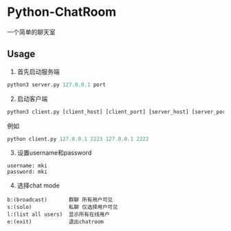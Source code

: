 # Python-ChatRoom
一个简单的聊天室

## Usage

1. 首先启动服务端 

```python
python3 server.py 127.0.0.1 port 
```

2. 启动客户端

```python
python3 client.py [client_host] [client_port] [server_host] [server_port] 
```
例如
```python
python client.py 127.0.0.1 2223 127.0.0.1 2222
```


3. 设置username和password

```
username: mki
password: mki
```

4. 选择chat mode

```
b:(broadcast)       群聊 所有用户可见
s:(solo)            私聊 仅选择用户可见
l:(list all users)  显示所有在线用户
e:(exit)            退出chatroom
```

